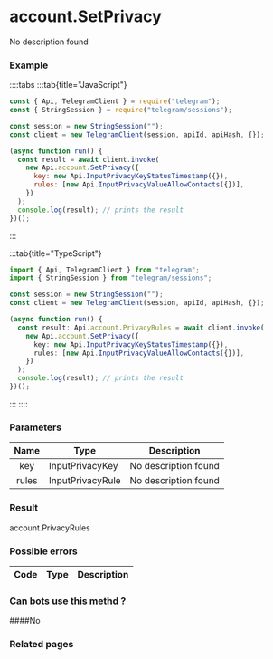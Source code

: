 # account.SetPrivacy

No description found

### [](#example)Example

::::tabs
:::tab{title="JavaScript"}

```js
const { Api, TelegramClient } = require("telegram");
const { StringSession } = require("telegram/sessions");

const session = new StringSession("");
const client = new TelegramClient(session, apiId, apiHash, {});

(async function run() {
  const result = await client.invoke(
    new Api.account.SetPrivacy({
      key: new Api.InputPrivacyKeyStatusTimestamp({}),
      rules: [new Api.InputPrivacyValueAllowContacts({})],
    })
  );
  console.log(result); // prints the result
})();
```

:::

:::tab{title="TypeScript"}

```ts
import { Api, TelegramClient } from "telegram";
import { StringSession } from "telegram/sessions";

const session = new StringSession("");
const client = new TelegramClient(session, apiId, apiHash, {});

(async function run() {
  const result: Api.account.PrivacyRules = await client.invoke(
    new Api.account.SetPrivacy({
      key: new Api.InputPrivacyKeyStatusTimestamp({}),
      rules: [new Api.InputPrivacyValueAllowContacts({})],
    })
  );
  console.log(result); // prints the result
})();
```

:::
::::

### [](#parameters)Parameters

| Name  | Type             | Description          |
| :---: | ---------------- | -------------------- |
|  key  | InputPrivacyKey  | No description found |
| rules | InputPrivacyRule | No description found |

### [](#result)Result

account.PrivacyRules

### [](#possible-errors)Possible errors

| Code | Type | Description |
| :--: | ---- | ----------- |

### [](#can-bots-use-this-method)Can bots use this methd ?

####No

### [](#related-pages)Related pages
